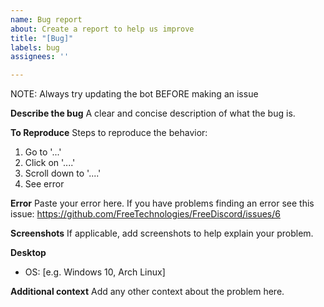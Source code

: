 ```yaml
---
name: Bug report
about: Create a report to help us improve
title: "[Bug]"
labels: bug
assignees: ''

---
```


NOTE: Always try updating the bot BEFORE making an issue

**Describe the bug**
A clear and concise description of what the bug is.

**To Reproduce**
Steps to reproduce the behavior:
1. Go to '...'
2. Click on '....'
3. Scroll down to '....'
4. See error

**Error**
Paste your error here. If you have problems finding an error see this issue: https://github.com/FreeTechnologies/FreeDiscord/issues/6

**Screenshots**
If applicable, add screenshots to help explain your problem.

**Desktop**
 - OS: [e.g. Windows 10, Arch Linux]

**Additional context**
Add any other context about the problem here.

